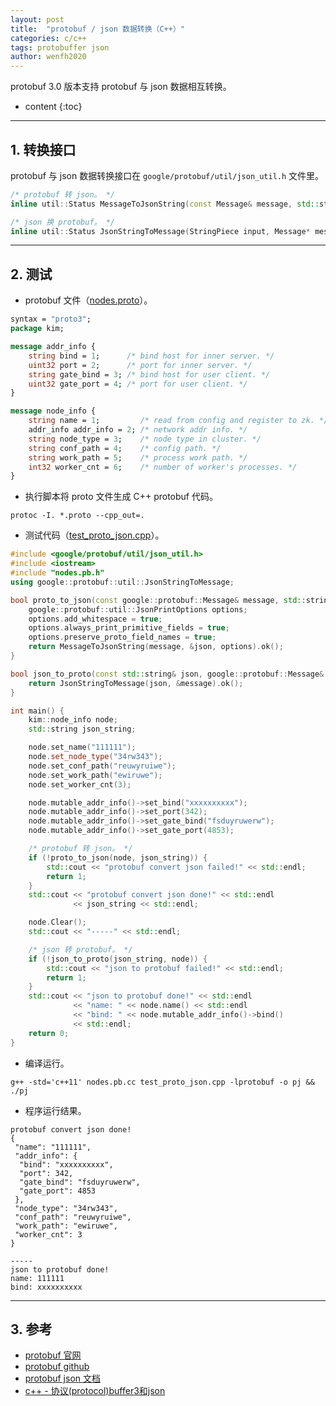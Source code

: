 ```yaml
---
layout: post
title:  "protobuf / json 数据转换（C++）"
categories: c/c++
tags: protobuffer json
author: wenfh2020
---
```


protobuf 3.0 版本支持 protobuf 与 json 数据相互转换。



* content
{:toc}

---

## 1. 转换接口

protobuf 与 json 数据转换接口在 `google/protobuf/util/json_util.h` 文件里。

```cpp
/* protobuf 转 json。 */
inline util::Status MessageToJsonString(const Message& message, std::string* output);

/* json 换 protobuf。 */
inline util::Status JsonStringToMessage(StringPiece input, Message* message);
```

---

## 2. 测试

* protobuf 文件（[nodes.proto](https://github.com/wenfh2020/c_test/blob/master/protobuf/nodes.proto)）。

```protobuf
syntax = "proto3";
package kim;

message addr_info {
    string bind = 1;      /* bind host for inner server. */
    uint32 port = 2;      /* port for inner server. */
    string gate_bind = 3; /* bind host for user client. */
    uint32 gate_port = 4; /* port for user client. */
}

message node_info {
    string name = 1;         /* read from config and register to zk. */
    addr_info addr_info = 2; /* network addr info. */
    string node_type = 3;    /* node type in cluster. */
    string conf_path = 4;    /* config path. */
    string work_path = 5;    /* process work path. */
    int32 worker_cnt = 6;    /* number of worker's processes. */
}
```

* 执行脚本将 proto 文件生成 C++ protobuf 代码。

```shell
protoc -I. *.proto --cpp_out=. 
```

* 测试代码（[test_proto_json.cpp](https://github.com/wenfh2020/c_test/blob/master/protobuf/test_proto_json.cpp)）。

```cpp
#include <google/protobuf/util/json_util.h>
#include <iostream>
#include "nodes.pb.h"
using google::protobuf::util::JsonStringToMessage;

bool proto_to_json(const google::protobuf::Message& message, std::string& json) {
    google::protobuf::util::JsonPrintOptions options;
    options.add_whitespace = true;
    options.always_print_primitive_fields = true;
    options.preserve_proto_field_names = true;
    return MessageToJsonString(message, &json, options).ok();
}

bool json_to_proto(const std::string& json, google::protobuf::Message& message) {
    return JsonStringToMessage(json, &message).ok();
}

int main() {
    kim::node_info node;
    std::string json_string;

    node.set_name("111111");
    node.set_node_type("34rw343");
    node.set_conf_path("reuwyruiwe");
    node.set_work_path("ewiruwe");
    node.set_worker_cnt(3);

    node.mutable_addr_info()->set_bind("xxxxxxxxxx");
    node.mutable_addr_info()->set_port(342);
    node.mutable_addr_info()->set_gate_bind("fsduyruwerw");
    node.mutable_addr_info()->set_gate_port(4853);

    /* protobuf 转 json。 */
    if (!proto_to_json(node, json_string)) {
        std::cout << "protobuf convert json failed!" << std::endl;
        return 1;
    }
    std::cout << "protobuf convert json done!" << std::endl
              << json_string << std::endl;

    node.Clear();
    std::cout << "-----" << std::endl;

    /* json 转 protobuf。 */
    if (!json_to_proto(json_string, node)) {
        std::cout << "json to protobuf failed!" << std::endl;
        return 1;
    }
    std::cout << "json to protobuf done!" << std::endl
              << "name: " << node.name() << std::endl
              << "bind: " << node.mutable_addr_info()->bind()
              << std::endl;
    return 0;
}
```

* 编译运行。

```shell
g++ -std='c++11' nodes.pb.cc test_proto_json.cpp -lprotobuf -o pj && ./pj
```

* 程序运行结果。

```shell
protobuf convert json done!
{
 "name": "111111",
 "addr_info": {
  "bind": "xxxxxxxxxx",
  "port": 342,
  "gate_bind": "fsduyruwerw",
  "gate_port": 4853
 },
 "node_type": "34rw343",
 "conf_path": "reuwyruiwe",
 "work_path": "ewiruwe",
 "worker_cnt": 3
}

-----
json to protobuf done!
name: 111111
bind: xxxxxxxxxx
```

---

## 3. 参考

* [protobuf 官网](https://developers.google.com/protocol-buffers/)
* [protobuf github](https://github.com/protocolbuffers/protobuf)
* [protobuf json 文档](https://developers.google.com/protocol-buffers/docs/proto3#json)
* [c++ - 协议(protocol)buffer3和json](https://www.coder.work/article/121306)
